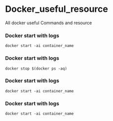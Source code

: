 # Docker_useful_resource
All docker useful Commands and resource


### Docker start with logs 
```
docker start -ai container_name
```
### Docker start with logs 
```
docker stop $(docker ps -aq)
```
### Docker start with logs 
```
docker start -ai container_name
```
### Docker start with logs 
```
docker start -ai container_name
```
 
